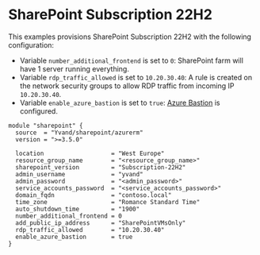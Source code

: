 # SharePoint Subscription 22H2

This examples provisions SharePoint Subscription 22H2 with the following configuration:

- Variable `number_additional_frontend` is set to `0`: SharePoint farm will have 1 server running everything.
- Variable `rdp_traffic_allowed` is set to `10.20.30.40`: A rule is created on the network security groups to allow RDP traffic from incoming IP `10.20.30.40`.
- Variable `enable_azure_bastion` is set to `true`: [Azure Bastion](https://learn.microsoft.com/azure/bastion/bastion-overview) is configured.


```hcl
module "sharepoint" {
  source  = "Yvand/sharepoint/azurerm"
  version = ">=3.5.0"

  location                   = "West Europe"
  resource_group_name        = "<resource_group_name>"
  sharepoint_version         = "Subscription-22H2"
  admin_username             = "yvand"
  admin_password             = "<admin_password>"
  service_accounts_password  = "<service_accounts_password>"
  domain_fqdn                = "contoso.local"
  time_zone                  = "Romance Standard Time"
  auto_shutdown_time         = "1900"
  number_additional_frontend = 0
  add_public_ip_address      = "SharePointVMsOnly"
  rdp_traffic_allowed        = "10.20.30.40"
  enable_azure_bastion       = true
}
```

